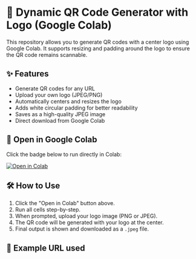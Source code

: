 # 🔲 Dynamic QR Code Generator with Logo (Google Colab)

This repository allows you to generate QR codes with a center logo using Google Colab. It supports resizing and padding around the logo to ensure the QR code remains scannable.

## ✨ Features

- Generate QR codes for any URL
- Upload your own logo (JPEG/PNG)
- Automatically centers and resizes the logo
- Adds white circular padding for better readability
- Saves as a high-quality JPEG image
- Direct download from Google Colab

## 🚀 Open in Google Colab

Click the badge below to run directly in Colab:

[![Open in Colab](https://colab.research.google.com/assets/colab-badge.svg)](https://colab.research.google.com/github/YOUR_USERNAME/dynamic-qr-code-generator/blob/main/qr_generator.ipynb)

## 🛠️ How to Use

1. Click the "Open in Colab" button above.
2. Run all cells step-by-step.
3. When prompted, upload your logo image (PNG or JPEG).
4. The QR code will be generated with your logo at the center.
5. Final output is shown and downloaded as a `.jpeg` file.

## 🔗 Example URL used

